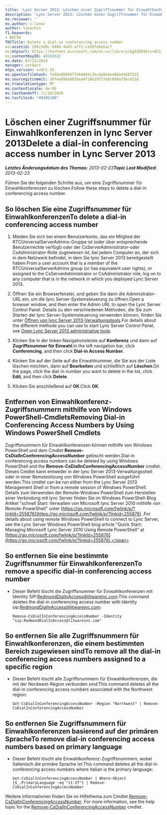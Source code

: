 ```yaml
---
title: 'Lync Server 2013: Löschen einer Zugriffsnummer für Einwahlkonferenzen'
description: 'Lync Server 2013: Löschen einer Zugriffsnummer für Einwahlkonferenzen.'
ms.reviewer: ''
ms.author: v-lanac
author: lanachin
f1.keywords:
- NOCSH
TOCTitle: Delete a dial-in conferencing access number
ms:assetid: 199c5d9c-0489-4ad5-a7f1-ca59fe0e6ac7
ms:mtpsurl: https://technet.microsoft.com/en-us/library/Gg520956(v=OCS.15)
ms:contentKeyID: 48183522
ms.date: 07/23/2014
manager: serdars
mtps_version: v=OCS.15
ms.openlocfilehash: fa5bed6099f7464884c3bcde8e4ee86ad4207222
ms.sourcegitcommit: 36fee89bb887bea4f18b19f17a8c69daf5bc423d
ms.translationtype: MT
ms.contentlocale: de-DE
ms.lasthandoff: 11/24/2020
ms.locfileid: "49395106"
---
```

# <a name="delete-a-dial-in-conferencing-access-number-in-lync-server-2013"></a><span data-ttu-id="774bb-103">Löschen einer Zugriffsnummer für Einwahlkonferenzen in lync Server 2013</span><span class="sxs-lookup"><span data-stu-id="774bb-103">Delete a dial-in conferencing access number in Lync Server 2013</span></span>

<div data-xmlns="http://www.w3.org/1999/xhtml">

<div class="topic" data-xmlns="http://www.w3.org/1999/xhtml" data-msxsl="urn:schemas-microsoft-com:xslt" data-cs="https://msdn.microsoft.com/">

<div data-asp="https://msdn2.microsoft.com/asp">



</div>

<div id="mainSection">

<div id="mainBody"><span data-ttu-id="774bb-104">

<span> </span></span><span class="sxs-lookup"><span data-stu-id="774bb-104">

<span> </span></span></span>

<span data-ttu-id="774bb-105">_**Letztes Änderungsdatum des Themas:** 2013-02-23_</span><span class="sxs-lookup"><span data-stu-id="774bb-105">_**Topic Last Modified:** 2013-02-23_</span></span>

<span data-ttu-id="774bb-106">Führen Sie die folgenden Schritte aus, um eine Zugriffsnummer für Einwahlkonferenzen zu löschen.</span><span class="sxs-lookup"><span data-stu-id="774bb-106">Follow these steps to delete a dial-in conferencing access number.</span></span>

<div>

## <a name="to-delete-a-dial-in-conferencing-access-number"></a><span data-ttu-id="774bb-107">So löschen Sie eine Zugriffsnummer für Einwahlkonferenzen</span><span class="sxs-lookup"><span data-stu-id="774bb-107">To delete a dial-in conferencing access number</span></span>

1.  <span data-ttu-id="774bb-108">Melden Sie sich bei einem Benutzerkonto, das ein Mitglied der RTCUniversalServerAdmins-Gruppe ist (oder über entsprechende Benutzerrechte verfügt) oder der CsServerAdministrator-oder CsAdministrator-Rolle zugewiesen ist, bei jedem Computer an, der sich in dem Netzwerk befindet, in dem Sie lync Server 2013 bereitgestellt haben.</span><span class="sxs-lookup"><span data-stu-id="774bb-108">From a user account that is a member of the RTCUniversalServerAdmins group (or has equivalent user rights), or assigned to the CsServerAdministrator or CsAdministrator role, log on to any computer that is in the network in which you deployed Lync Server 2013.</span></span>

2.  <span data-ttu-id="774bb-109">Öffnen Sie ein Browserfenster, und geben Sie dann die Administrator-URL ein, um die lync Server-Systemsteuerung zu öffnen.</span><span class="sxs-lookup"><span data-stu-id="774bb-109">Open a browser window, and then enter the Admin URL to open the Lync Server Control Panel.</span></span> <span data-ttu-id="774bb-110">Details zu den verschiedenen Methoden, die Sie zum Starten der lync Server-Systemsteuerung verwenden können, finden Sie unter [Öffnen von lync Server 2013-Verwaltungstools](lync-server-2013-open-lync-server-administrative-tools.md).</span><span class="sxs-lookup"><span data-stu-id="774bb-110">For details about the different methods you can use to start Lync Server Control Panel, see [Open Lync Server 2013 administrative tools](lync-server-2013-open-lync-server-administrative-tools.md).</span></span>

3.  <span data-ttu-id="774bb-111">Klicken Sie in der linken Navigationsleiste auf **Konferenz** und dann auf **Zugriffsnummer für Einwahl**.</span><span class="sxs-lookup"><span data-stu-id="774bb-111">In the left navigation bar, click **Conferencing**, and then click **Dial-in Access Number**.</span></span>

4.  <span data-ttu-id="774bb-112">Klicken Sie auf der Seite auf die Einwahlnummer, die Sie aus der Liste löschen möchten, dann auf **Bearbeiten** und schließlich auf **Löschen**.</span><span class="sxs-lookup"><span data-stu-id="774bb-112">On the page, click the dial-in number you want to delete in the list, click **Edit**, and then click **Delete**.</span></span>

5.  <span data-ttu-id="774bb-113">Klicken Sie anschließend auf **OK**.</span><span class="sxs-lookup"><span data-stu-id="774bb-113">Click **OK**.</span></span>

</div>

<div>

## <a name="removing-dial-in-conferencing-access-numbers-by-using-windows-powershell-cmdlets"></a><span data-ttu-id="774bb-114">Entfernen von Einwahlkonferenz-Zugriffsnummern mithilfe von Windows PowerShell-Cmdlets</span><span class="sxs-lookup"><span data-stu-id="774bb-114">Removing Dial-in Conferencing Access Numbers by Using Windows PowerShell Cmdlets</span></span>

<span data-ttu-id="774bb-115">Zugriffsnummern für Einwahlkonferenzen können mithilfe von Windows PowerShell und dem Cmdlet **Remove-CsDialInConferencingAccessNumber** gelöscht werden.</span><span class="sxs-lookup"><span data-stu-id="774bb-115">Dial-in conferencing access numbers can be deleted by using Windows PowerShell and the **Remove-CsDialInConferencingAccessNumber** cmdlet.</span></span> <span data-ttu-id="774bb-116">Dieses Cmdlet kann entweder in der lync Server 2013-Verwaltungsshell oder in einer Remotesitzung von Windows PowerShell ausgeführt werden.</span><span class="sxs-lookup"><span data-stu-id="774bb-116">This cmdlet can be run either from the Lync Server 2013 Management Shell or from a remote session of Windows PowerShell.</span></span> <span data-ttu-id="774bb-117">Details zum Verwenden der Remote-Windows PowerShell zum Herstellen einer Verbindung mit lync Server finden Sie im Windows PowerShell-Blog Artikel "schnell Start: Verwalten von Microsoft lync Server 2010 mithilfe von Remote-PowerShell" unter [https://go.microsoft.com/fwlink/p/?linkId=255876](https://go.microsoft.com/fwlink/p/?linkid=255876) .</span><span class="sxs-lookup"><span data-stu-id="774bb-117">For details about using remote Windows PowerShell to connect to Lync Server, see the Lync Server Windows PowerShell blog article "Quick Start: Managing Microsoft Lync Server 2010 Using Remote PowerShell" at [https://go.microsoft.com/fwlink/p/?linkId=255876](https://go.microsoft.com/fwlink/p/?linkid=255876).</span></span>

<div>

## <a name="to-remove-a-specific-dial-in-conferencing-access-number"></a><span data-ttu-id="774bb-118">So entfernen Sie eine bestimmte Zugriffsnummer für Einwahlkonferenzen</span><span class="sxs-lookup"><span data-stu-id="774bb-118">To remove a specific dial-in conferencing access number</span></span>

  - <span data-ttu-id="774bb-119">Dieser Befehl löscht die Zugriffsnummer für Einwahlkonferenzen mit Identity SIP:RedmondDialInAccess@litwareinc.com:</span><span class="sxs-lookup"><span data-stu-id="774bb-119">This command deletes the dial-in conferencing access number with Identity sip:RedmondDialInAccess@litwareinc.com:</span></span>
    
        Remove-CsDialInConferencingAccessNumber -Identity "sip:RedmondDialInAccess@litwareinc.com"

</div>

<div>

## <a name="to-remove-all-the-dial-in-conferencing-access-numbers-assigned-to-a-specific-region"></a><span data-ttu-id="774bb-120">So entfernen Sie alle Zugriffsnummern für Einwahlkonferenzen, die einem bestimmten Bereich zugewiesen sind</span><span class="sxs-lookup"><span data-stu-id="774bb-120">To remove all the dial-in conferencing access numbers assigned to a specific region</span></span>

  - <span data-ttu-id="774bb-121">Dieser Befehl löscht alle Zugriffsnummern für Einwahlkonferenzen, die mit der Nordwest-Region verbunden sind:</span><span class="sxs-lookup"><span data-stu-id="774bb-121">This command deletes all the dial-in conferencing access numbers associated with the Northwest region:</span></span>
    
        Get-CsDialInConferencingAccessNumber -Region "Northwest" | Remove-CsDialInConferencingAccessNumber

</div>

<div>

## <a name="to-remove-dial-in-conferencing-access-numbers-based-on-primary-language"></a><span data-ttu-id="774bb-122">So entfernen Sie Zugriffsnummern für Einwahlkonferenzen basierend auf der primären Sprache</span><span class="sxs-lookup"><span data-stu-id="774bb-122">To remove dial-in conferencing access numbers based on primary language</span></span>

  - <span data-ttu-id="774bb-123">Dieser Befehl löscht alle Einwahlkonferenz-Zugriffsnummern, wobei Italienisch die primäre Sprache ist:</span><span class="sxs-lookup"><span data-stu-id="774bb-123">This command deletes all the dial-in conferencing access numbers where Italian is the primary language:</span></span>
    
        Get-CsDialInConferencingAccessNumber | Where-Object {$_.PrimaryLanguage -eq "it-IT"} | Remove-CsDialInConferencingAccessNumber

</div>

<span data-ttu-id="774bb-124">Weitere Informationen finden Sie im Hilfethema zum Cmdlet [Remove-CsDialInConferencingAccessNumber](https://docs.microsoft.com/powershell/module/skype/Remove-CsDialInConferencingAccessNumber) .</span><span class="sxs-lookup"><span data-stu-id="774bb-124">For more information, see the help topic for the [Remove-CsDialInConferencingAccessNumber](https://docs.microsoft.com/powershell/module/skype/Remove-CsDialInConferencingAccessNumber) cmdlet.</span></span>

<span data-ttu-id="774bb-125"></div>

</div>

<span> </span>

</div>

</div>

</span><span class="sxs-lookup"><span data-stu-id="774bb-125"></div>

</div>

<span> </span>

</div>

</div>

</span></span></div>

